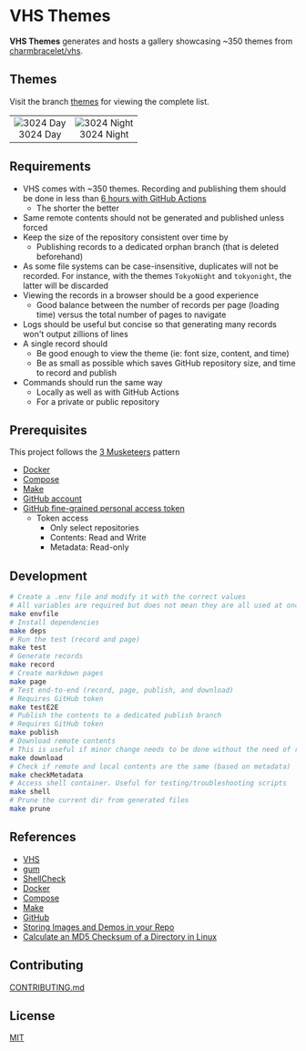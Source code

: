 # VHS Themes

**VHS Themes** generates and hosts a gallery showcasing ~350 themes from [charmbracelet/vhs](https://github.com/charmbracelet/vhs).

## Themes

Visit the branch [themes](../themes/) for viewing the complete list.

| | |
|:--:|:--:|
| ![3024 Day](../themes/records/3024%20Day.gif)<br>3024 Day | ![3024 Night](../themes/records/3024%20Night.gif)<br>3024 Night |

## Requirements

- VHS comes with ~350 themes. Recording and publishing them should be done in less than [6 hours with GitHub Actions](https://docs.github.com/en/actions/learn-github-actions/usage-limits-billing-and-administration#usage-limits)
	- The shorter the better
- Same remote contents should not be generated and published unless forced
- Keep the size of the repository consistent over time by
	- Publishing records to a dedicated orphan branch (that is deleted beforehand)
- As some file systems can be case-insensitive, duplicates will not be recorded. For instance, with the themes `TokyoNight` and `tokyonight`, the latter will be discarded
- Viewing the records in a browser should be a good experience
	- Good balance between the number of records per page (loading time) versus the total number of pages to navigate
- Logs should be useful but concise so that generating many records won't output zillions of lines
- A single record should
	- Be good enough to view the theme (ie: font size, content, and time)
	- Be as small as possible which saves GitHub repository size, and time to record and publish
- Commands should run the same way
	- Locally as well as with GitHub Actions
	- For a private or public repository

## Prerequisites

This project follows the [3 Musketeers](https://github.com/flemay/3musketeers) pattern

- [Docker](https://www.docker.com/)
- [Compose](https://docs.docker.com/compose/)
- [Make](https://www.gnu.org/software/make/)
- [GitHub account](https://github.com/)
- [GitHub fine-grained personal access token](https://docs.github.com/en/authentication/keeping-your-account-and-data-secure/managing-your-personal-access-tokens#fine-grained-personal-access-tokens)
	- Token access
		- Only select repositories
		- Contents: Read and Write
		- Metadata: Read-only

## Development

```bash
# Create a .env file and modify it with the correct values
# All variables are required but does not mean they are all used at once
make envfile
# Install dependencies
make deps
# Run the test (record and page)
make test
# Generate records
make record
# Create markdown pages
make page
# Test end-to-end (record, page, publish, and download)
# Requires GitHub token
make testE2E
# Publish the contents to a dedicated publish branch
# Requires GitHub token
make publish
# Download remote contents
# This is useful if minor change needs to be done without the need of recording
make download
# Check if remote and local contents are the same (based on metadata)
make checkMetadata
# Access shell container. Useful for testing/troubleshooting scripts
make shell
# Prune the current dir from generated files
make prune
```

## References

- [VHS](https://github.com/charmbracelet/vhs)
- [gum](https://github.com/charmbracelet/gum)
- [ShellCheck](https://www.shellcheck.net/)
- [Docker](https://www.docker.com/)
- [Compose](https://docs.docker.com/compose/)
- [Make](https://www.gnu.org/software/make/)
- [GitHub](https://github.com/)
- [Storing Images and Demos in your Repo](https://gist.github.com/joncardasis/e6494afd538a400722545163eb2e1fa5)
- [Calculate an MD5 Checksum of a Directory in Linux](https://www.baeldung.com/linux/directory-md5-checksum)

## Contributing

[CONTRIBUTING.md](CONTRIBUTING.md)

## License

[MIT](LICENSE)
